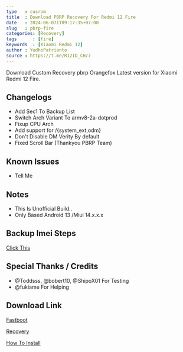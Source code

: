```yaml
---
type   : cusrom
title  : Download PBRP Recovery For Redmi 12 Fire
date   : 2024-06-071T09:17:35+07:00
slug   : pbrp-fire
categories: [Recovery]
tags      : [fire]
keywords  : [Xiaomi Redmi 12]
author : YudhoPatrianto
source : https://t.me/R12ID_CH/7
---
```


Download Custom Recovery pbrp Orangefox Latest version for Xiaomi Redmi 12 Fire.

## Changelogs
-  Add Sec1 To Backup List
-  Switch Arch Variant To armv8-2a-dotprod 
-  Fixup CPU Arch
-  Add support for /{system_ext,odm} 
-  Don't Disable DM Verity By default 
-  Fixed Scroll Bar (Thankyou PBRP Team)

## Known Issues
- Tell Me

## Notes
- This Is Unofficial Build..
- Only Based Android 13 /Miui 14.x.x.x

## Backup Imei Steps
[Click This](https://telegra.ph/How-To-Install-PBRP-on-Redmi-12-fire-02-06)

## Special Thanks / Credits
- @Toddsss, @bobert10, @ShipoX01 For Testing
- @fukiame For Helping

## Download Link
[Fastboot](https://sourceforge.net/projects/sheshu/files/sky/OrangeFox/OrangeFox-Unofficial-sky_22_10_2023.img/download)

[Recovery](https://sourceforge.net/projects/yudhopatrianto-redmi12fire/files/PBRP/4.0/PBRP_4.0_UNOFFICIAL-20240419-fire.img/download)

[How To Install](https://telegra.ph/How-To-Install-PBRP-on-Redmi-12-fire-02-06)

